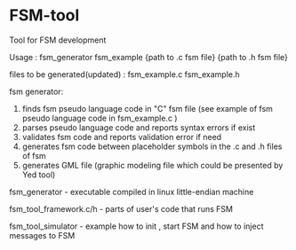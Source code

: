 FSM-tool
========

Tool for FSM development

Usage :
 fsm_generator  fsm_example   {path to .c fsm file}   {path to .h fsm file}
 
 files to be generated(updated) : fsm_example.c fsm_example.h 
 
 fsm generator: 
 1. finds fsm pseudo language code in  "C"  fsm file  (see example of fsm pseudo language code in fsm_example.c )
 2. parses pseudo language code and reports syntax errors if exist
 3. validates fsm code and reports validation error if need
 4. generates fsm code between placeholder symbols in the .c and .h files of fsm
 5. generates GML file (graphic modeling file which could be presented by Yed tool)


fsm_generator - executable compiled in  linux  little-endian machine

fsm_tool_framework.c/h - parts of user's code that runs FSM

fsm_tool_simulator - example how to init , start FSM and how to inject messages to FSM
